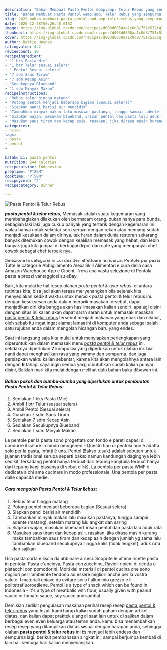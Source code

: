 ```yaml
---
description: "Bahan Membuat Pasta Pentol &amp;amp; Telur Rebus yang sempurna"
title: "Bahan Membuat Pasta Pentol &amp;amp; Telur Rebus yang sempurna"
slug: 2429-bahan-membuat-pasta-pentol-and-amp-telur-rebus-yang-sempurna
date: 2020-12-28T00:26:48.015Z
image: https://img-global.cpcdn.com/recipes/d003d6850aa1c0d8/751x532cq70/pasta-pentol-telur-rebus-foto-resep-utama.jpg
thumbnail: https://img-global.cpcdn.com/recipes/d003d6850aa1c0d8/751x532cq70/pasta-pentol-telur-rebus-foto-resep-utama.jpg
cover: https://img-global.cpcdn.com/recipes/d003d6850aa1c0d8/751x532cq70/pasta-pentol-telur-rebus-foto-resep-utama.jpg
author: Bettie Haynes
ratingvalue: 4.2
reviewcount: 10
recipeingredient:
- "1 bks Pasta Mie"
- "1 btr Telur sesuai selera"
- " Pentol Sesuai selera"
- "7 sdm Saus Tiram"
- "7 sdm Kecap Asin"
- "Secukupnya Blueband"
- "1 sdm Minyak Makan"
recipeinstructions:
- "Rebus telur hingga matang"
- "Potong pentol menjadi beberapa bagian (Sesuai selera)"
- "Siapkan panci berisi air mendidih"
- "Tambahkan minyak makan lalu masukan pastanya, tunggu sampai adente (matang), setelah matang lalu angkat dan saring"
- "Siapkan wajan, masukan blueband, irisan pentol dan pasta lalu aduk rata"
- "Masukan saus tiram dan kecap asin, rasakan, jika dirasa masih kurang maka tambahkan saus tiram dan kecap asin dengan jumlah yg sama lalu tambahkan blueband secukupnya hingga kalis (tidak lengket), aduk rata dan sajikan"
categories:
- Resep
tags:
- pasta
- pentol
- 

katakunci: pasta pentol  
nutrition: 244 calories
recipecuisine: Indonesian
preptime: "PT26M"
cooktime: "PT58M"
recipeyield: "2"
recipecategory: Dinner

---
```



![Pasta Pentol &amp; Telur Rebus](https://img-global.cpcdn.com/recipes/d003d6850aa1c0d8/751x532cq70/pasta-pentol-telur-rebus-foto-resep-utama.jpg)

<b><i>pasta pentol &amp; telur rebus</i></b>, Memasak adalah suatu kegemaran yang membahagiakan dilakukan oleh bermacam orang. bukan hanya para bunda, sebagian laki laki juga cukup banyak yang tertarik dengan kegemaran ini. walau hanya untuk sekedar seru seruan dengan rekan atau memang sudah menjadi kesukaan dalam dirinya. tak heran dalam dunia restoran sekarang banyak ditemukan cowok dengan keahlian memasak yang hebat, dan lebih banyak juga kita jumpai di berbagai depot dan cafe yang mempunyai chef cowok sebagai chef terbaik nya.

Seleziona la categoria in cui desideri effettuare la ricerca. Pentole per pasta Tutte le categorie Abbigliamento Alexa Skill Alimentari e cura della casa Amazon Warehouse App e Giochi. Trova una vasta selezione di Pentola pasta a prezzi vantaggiosi su eBay.

Baik, kita mulai ke hal resep olahan <i>pasta pentol &amp; telur rebus</i>. di antara rutinitas kita, bisa jadi akan terasa menyenangkan bila sejenak kita menyediakan sedikit waktu untuk meracik pasta pentol &amp; telur rebus ini. dengan kesuksesan anda dalam meracik masakan tersebut, dapat menjadikan diri kita bangga akan hasil masakan kalian sendiri. apalagi disini dengan situs ini kalian akan dapat saran saran untuk memasak masakan <u>pasta pentol &amp; telur rebus</u> tersebut menjadi makanan yang enak dan nikmat, oleh sebab itu ingat ingat alamat laman ini di komputer anda sebagai salah satu rujukan anda dalam mengolah hidangan baru yang endes.


Saat ini langsung saja kita mulai untuk menyiapkan perlengkapan yang diperuntuk kan dalam memasak menu <u><i>pasta pentol &amp; telur rebus</i></u> ini. setidaknya diperlukan <b>7</b> komposisi yang diperlukan untuk olahan ini. biar nanti dapat menghasilkan rasa yang yummy dan sempurna. dan juga persiapkan waktu kalian sebentar, karena kita akan mengolahnya antara lain dengan <b>6</b> tahap. saya ingin semua yang dibutuhkan sudah kalian punyai disini, Baiklah mari kita mulai dengan melihat dulu bahan baku dibawah ini.

<!--inarticleads1-->

##### Bahan pokok dan bumbu-bumbu yang diperlukan untuk pembuatan Pasta Pentol &amp; Telur Rebus:

1. Sediakan 1 bks Pasta (Mie)
1. Ambil 1 btr Telur (sesuai selera)
1. Ambil  Pentol (Sesuai selera)
1. Gunakan 7 sdm Saus Tiram
1. Sediakan 7 sdm Kecap Asin
1. Sediakan Secukupnya Blueband
1. Sediakan 1 sdm Minyak Makan


Le pentole per la pasta sono progettate con fondo e pareti capaci di condurre il calore in modo omogeneo e Questo tipo di pentola non è adatta solo per la pasta, infatti è una. Pentol (Bakso tusuk) adalah sebutan untuk jajanan tradisional serupa seperti bakso namun kandungan dagingnya lebih sedikit, terkadang pentol hanya terbuat dari tepung kanji(bila terbuat hanya dari tepung kanji biasanya di sebut cilok). La pentola per pasta WMF è dedicata a chi ama cucinare in modo professionale. Una pentola per pasta dalle capacità medie. 

<!--inarticleads2-->

##### Cara mengolah Pasta Pentol &amp; Telur Rebus:

1. Rebus telur hingga matang
1. Potong pentol menjadi beberapa bagian (Sesuai selera)
1. Siapkan panci berisi air mendidih
1. Tambahkan minyak makan lalu masukan pastanya, tunggu sampai adente (matang), setelah matang lalu angkat dan saring
1. Siapkan wajan, masukan blueband, irisan pentol dan pasta lalu aduk rata
1. Masukan saus tiram dan kecap asin, rasakan, jika dirasa masih kurang maka tambahkan saus tiram dan kecap asin dengan jumlah yg sama lalu tambahkan blueband secukupnya hingga kalis (tidak lengket), aduk rata dan sajikan


Usa pasta corta e liscia da abbinare ai ceci. Scoprite le ultime ricette pasta in pentola: Pasta c&#39;anciova, Pasta con zucchine, Ravioli ripieni di ricotta e pistacchi con pomodorini. Molti dei materiali di pentol cucina che sono migliori per l&#39;ambiente tendono ad essere migliori anche per la vostra salute. I materiali chiave da evitare sono l&#39;alluminio grezzo e il politetrafluoroetilene. Pentol is a type of snack which can be found in Indonesia - it&#39;s a type of meatballs with flour, usually given with peanut sauce or tomato sauce, soy sauce and sambal. 

Demikian sedikit pengulasan makanan perihal resep resep <u>pasta pentol &amp; telur rebus</u> yang lezat. kami harap kalian sudah paham dengan artikel diatas, dan kalian dapat praktek ulang di saat lain untuk di sajikan dalam berbagai even even keluarga atau teman anda. kamu bisa menambahkan resep resep yang ditampilkan diatas sesuai dengan harapan anda, sehingga olahan <b>pasta pentol &amp; telur rebus</b> ini bs menjadi lebih endess dan sempurna lagi. berikut pembahasan singkat ini, sampai berjumpa kembali di lain hal. semoga hari kalian menyenangkan.
